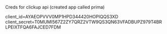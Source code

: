 Creds for clickup api (created app called prima)

client_id=AYAEOPVVV0MP1HPD344420HOPIQQS3XD
client_secret=T0MUMI567Z2ZY7QRZ2VTW9QS3QN63VFADBUPZ979T4BRLPEIXTFQA6FAJCED7FDM